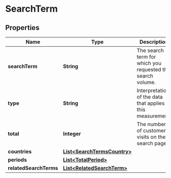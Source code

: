 # SearchTerm

## Properties

 Name                   | Type                                                        | Description                                                  | Notes      
------------------------|-------------------------------------------------------------|--------------------------------------------------------------|------------
 **searchTerm**         | **String**                                                  | The search term for which you requested the search volume.   |
 **type**               | **String**                                                  | Interpretation of the data that applies to this measurement. |
 **total**              | **Integer**                                                 | The number of customer visits on the search page.            |
 **countries**          | [**List&lt;SearchTermsCountry&gt;**](SearchTermsCountry.md) |                                                              |
 **periods**            | [**List&lt;TotalPeriod&gt;**](TotalPeriod.md)               |                                                              |
 **relatedSearchTerms** | [**List&lt;RelatedSearchTerm&gt;**](RelatedSearchTerm.md)   |                                                              | [optional] 



